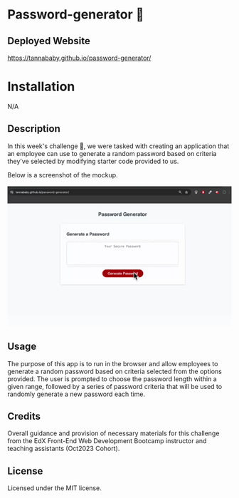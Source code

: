# Password-generator 🔐

## Deployed Website

https://tannababy.github.io/password-generator/

# Installation

N/A

## Description

In this week's challenge :star_struck:, we were tasked with creating an application that an employee can use to generate a random password based on criteria they’ve selected by modifying starter code provided to us.

Below is a screenshot of the mockup.
<br>
<br>
![Gif of app demonstration](./assets/images/DemoGif.gif)

## Usage

The purpose of this app is to run in the browser and allow employees to generate a random password based on criteria selected from the options provided. The user is prompted to choose the password length within a given range, followed by a series of password criteria that will be used to randomly generate a new password each time.

## Credits

Overall guidance and provision of necessary materials for this challenge from the EdX Front-End Web Development Bootcamp instructor and teaching assistants (Oct2023 Cohort).

## License

Licensed under the MIT license.
